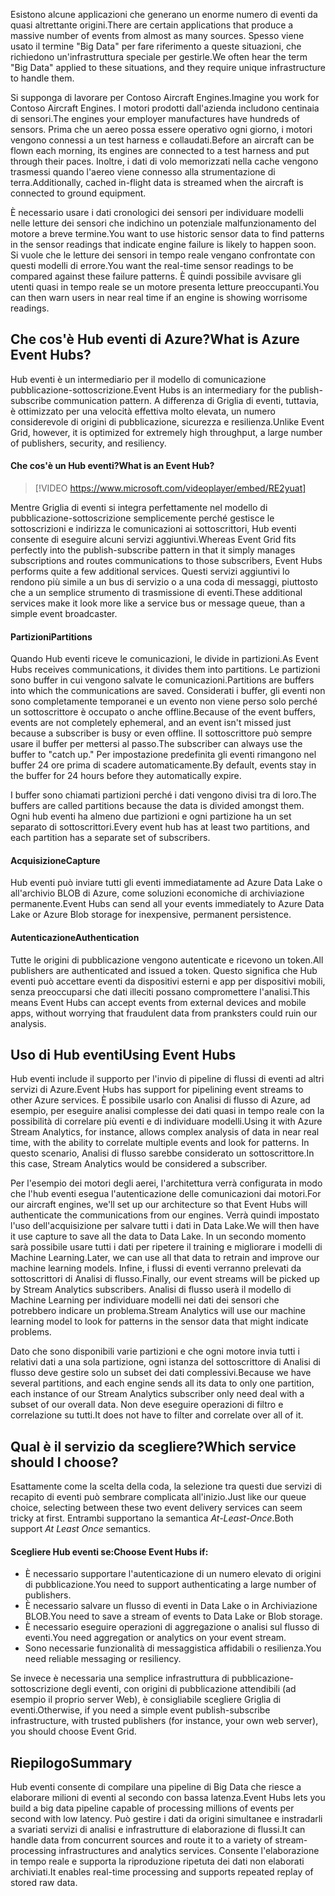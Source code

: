 <span data-ttu-id="b83cd-101">Esistono alcune applicazioni che generano un enorme numero di eventi da quasi altrettante origini.</span><span class="sxs-lookup"><span data-stu-id="b83cd-101">There are certain applications that produce a massive number of events from almost as many sources.</span></span> <span data-ttu-id="b83cd-102">Spesso viene usato il termine "Big Data" per fare riferimento a queste situazioni, che richiedono un'infrastruttura speciale per gestirle.</span><span class="sxs-lookup"><span data-stu-id="b83cd-102">We often hear the term "Big Data" applied to these situations, and they require unique infrastructure to handle them.</span></span>

<span data-ttu-id="b83cd-103">Si supponga di lavorare per Contoso Aircraft Engines.</span><span class="sxs-lookup"><span data-stu-id="b83cd-103">Imagine you work for Contoso Aircraft Engines.</span></span> <span data-ttu-id="b83cd-104">I motori prodotti dall'azienda includono centinaia di sensori.</span><span class="sxs-lookup"><span data-stu-id="b83cd-104">The engines your employer manufactures have hundreds of sensors.</span></span> <span data-ttu-id="b83cd-105">Prima che un aereo possa essere operativo ogni giorno, i motori vengono connessi a un test harness e collaudati.</span><span class="sxs-lookup"><span data-stu-id="b83cd-105">Before an aircraft can be flown each morning, its engines are connected to a test harness and put through their paces.</span></span> <span data-ttu-id="b83cd-106">Inoltre, i dati di volo memorizzati nella cache vengono trasmessi quando l'aereo viene connesso alla strumentazione di terra.</span><span class="sxs-lookup"><span data-stu-id="b83cd-106">Additionally, cached in-flight data is streamed when the aircraft is connected to ground equipment.</span></span>

<span data-ttu-id="b83cd-107">È necessario usare i dati cronologici dei sensori per individuare modelli nelle letture dei sensori che indichino un potenziale malfunzionamento del motore a breve termine.</span><span class="sxs-lookup"><span data-stu-id="b83cd-107">You want to use historic sensor data to find patterns in the sensor readings that indicate engine failure is likely to happen soon.</span></span> <span data-ttu-id="b83cd-108">Si vuole che le letture dei sensori in tempo reale vengano confrontate con questi modelli di errore.</span><span class="sxs-lookup"><span data-stu-id="b83cd-108">You want the real-time sensor readings to be compared against these failure patterns.</span></span> <span data-ttu-id="b83cd-109">È quindi possibile avvisare gli utenti quasi in tempo reale se un motore presenta letture preoccupanti.</span><span class="sxs-lookup"><span data-stu-id="b83cd-109">You can then warn users in near real time if an engine is showing worrisome readings.</span></span>

## <a name="what-is-azure-event-hubs"></a><span data-ttu-id="b83cd-110">Che cos'è Hub eventi di Azure?</span><span class="sxs-lookup"><span data-stu-id="b83cd-110">What is Azure Event Hubs?</span></span>
<span data-ttu-id="b83cd-111">Hub eventi è un intermediario per il modello di comunicazione pubblicazione-sottoscrizione.</span><span class="sxs-lookup"><span data-stu-id="b83cd-111">Event Hubs is an intermediary for the publish-subscribe communication pattern.</span></span> <span data-ttu-id="b83cd-112">A differenza di Griglia di eventi, tuttavia, è ottimizzato per una velocità effettiva molto elevata, un numero considerevole di origini di pubblicazione, sicurezza e resilienza.</span><span class="sxs-lookup"><span data-stu-id="b83cd-112">Unlike Event Grid, however, it is optimized for extremely high throughput, a large number of publishers, security, and resiliency.</span></span>

#### <a name="what-is-an-event-hub"></a><span data-ttu-id="b83cd-113">Che cos'è un Hub eventi?</span><span class="sxs-lookup"><span data-stu-id="b83cd-113">What is an Event Hub?</span></span>

> [!VIDEO https://www.microsoft.com/videoplayer/embed/RE2yuat]

<span data-ttu-id="b83cd-114">Mentre Griglia di eventi si integra perfettamente nel modello di pubblicazione-sottoscrizione semplicemente perché gestisce le sottoscrizioni e indirizza le comunicazioni ai sottoscrittori, Hub eventi consente di eseguire alcuni servizi aggiuntivi.</span><span class="sxs-lookup"><span data-stu-id="b83cd-114">Whereas Event Grid fits perfectly into the publish-subscribe pattern in that it simply manages subscriptions and routes communications to those subscribers, Event Hubs performs quite a few additional services.</span></span> <span data-ttu-id="b83cd-115">Questi servizi aggiuntivi lo rendono più simile a un bus di servizio o a una coda di messaggi, piuttosto che a un semplice strumento di trasmissione di eventi.</span><span class="sxs-lookup"><span data-stu-id="b83cd-115">These additional services make it look more like a service bus or message queue, than a simple event broadcaster.</span></span>

#### <a name="partitions"></a><span data-ttu-id="b83cd-116">Partizioni</span><span class="sxs-lookup"><span data-stu-id="b83cd-116">Partitions</span></span>
<span data-ttu-id="b83cd-117">Quando Hub eventi riceve le comunicazioni, le divide in partizioni.</span><span class="sxs-lookup"><span data-stu-id="b83cd-117">As Event Hubs receives communications, it divides them into partitions.</span></span> <span data-ttu-id="b83cd-118">Le partizioni sono buffer in cui vengono salvate le comunicazioni.</span><span class="sxs-lookup"><span data-stu-id="b83cd-118">Partitions are buffers into which the communications are saved.</span></span> <span data-ttu-id="b83cd-119">Considerati i buffer, gli eventi non sono completamente temporanei e un evento non viene perso solo perché un sottoscrittore è occupato o anche offline.</span><span class="sxs-lookup"><span data-stu-id="b83cd-119">Because of the event buffers, events are not completely ephemeral, and an event isn't missed just because a subscriber is busy or even offline.</span></span> <span data-ttu-id="b83cd-120">Il sottoscrittore può sempre usare il buffer per mettersi al passo.</span><span class="sxs-lookup"><span data-stu-id="b83cd-120">The subscriber can always use the buffer to "catch up."</span></span> <span data-ttu-id="b83cd-121">Per impostazione predefinita gli eventi rimangono nel buffer 24 ore prima di scadere automaticamente.</span><span class="sxs-lookup"><span data-stu-id="b83cd-121">By default, events stay in the buffer for 24 hours before they automatically expire.</span></span>

<span data-ttu-id="b83cd-122">I buffer sono chiamati partizioni perché i dati vengono divisi tra di loro.</span><span class="sxs-lookup"><span data-stu-id="b83cd-122">The buffers are called partitions because the data is divided amongst them.</span></span> <span data-ttu-id="b83cd-123">Ogni hub eventi ha almeno due partizioni e ogni partizione ha un set separato di sottoscrittori.</span><span class="sxs-lookup"><span data-stu-id="b83cd-123">Every event hub has at least two partitions, and each partition has a separate set of subscribers.</span></span>

#### <a name="capture"></a><span data-ttu-id="b83cd-124">Acquisizione</span><span class="sxs-lookup"><span data-stu-id="b83cd-124">Capture</span></span>
<span data-ttu-id="b83cd-125">Hub eventi può inviare tutti gli eventi immediatamente ad Azure Data Lake o all'archivio BLOB di Azure, come soluzioni economiche di archiviazione permanente.</span><span class="sxs-lookup"><span data-stu-id="b83cd-125">Event Hubs can send all your events immediately to Azure Data Lake or Azure Blob storage for inexpensive, permanent persistence.</span></span>

#### <a name="authentication"></a><span data-ttu-id="b83cd-126">Autenticazione</span><span class="sxs-lookup"><span data-stu-id="b83cd-126">Authentication</span></span>
<span data-ttu-id="b83cd-127">Tutte le origini di pubblicazione vengono autenticate e ricevono un token.</span><span class="sxs-lookup"><span data-stu-id="b83cd-127">All publishers are authenticated and issued a token.</span></span> <span data-ttu-id="b83cd-128">Questo significa che Hub eventi può accettare eventi da dispositivi esterni e app per dispositivi mobili, senza preoccuparsi che dati illeciti possano compromettere l'analisi.</span><span class="sxs-lookup"><span data-stu-id="b83cd-128">This means Event Hubs can accept events from external devices and mobile apps, without worrying that fraudulent data from pranksters could ruin our analysis.</span></span> 

## <a name="using-event-hubs"></a><span data-ttu-id="b83cd-129">Uso di Hub eventi</span><span class="sxs-lookup"><span data-stu-id="b83cd-129">Using Event Hubs</span></span>
<span data-ttu-id="b83cd-130">Hub eventi include il supporto per l'invio di pipeline di flussi di eventi ad altri servizi di Azure.</span><span class="sxs-lookup"><span data-stu-id="b83cd-130">Event Hubs has support for pipelining event streams to other Azure services.</span></span> <span data-ttu-id="b83cd-131">È possibile usarlo con Analisi di flusso di Azure, ad esempio, per eseguire analisi complesse dei dati quasi in tempo reale con la possibilità di correlare più eventi e di individuare modelli.</span><span class="sxs-lookup"><span data-stu-id="b83cd-131">Using it with Azure Stream Analytics, for instance, allows complex analysis of data in near real time, with the ability to correlate multiple events and look for patterns.</span></span> <span data-ttu-id="b83cd-132">In questo scenario, Analisi di flusso sarebbe considerato un sottoscrittore.</span><span class="sxs-lookup"><span data-stu-id="b83cd-132">In this case, Stream Analytics would be considered a subscriber.</span></span>

<span data-ttu-id="b83cd-133">Per l'esempio dei motori degli aerei, l'architettura verrà configurata in modo che l'hub eventi esegua l'autenticazione delle comunicazioni dai motori.</span><span class="sxs-lookup"><span data-stu-id="b83cd-133">For our aircraft engines, we'll set up our architecture so that Event Hubs will authenticate the communications from our engines.</span></span> <span data-ttu-id="b83cd-134">Verrà quindi impostato l'uso dell'acquisizione per salvare tutti i dati in Data Lake.</span><span class="sxs-lookup"><span data-stu-id="b83cd-134">We will then have it use capture to save all the data to Data Lake.</span></span> <span data-ttu-id="b83cd-135">In un secondo momento sarà possibile usare tutti i dati per ripetere il training e migliorare i modelli di Machine Learning.</span><span class="sxs-lookup"><span data-stu-id="b83cd-135">Later, we can use all that data to retrain and improve our machine learning models.</span></span> <span data-ttu-id="b83cd-136">Infine, i flussi di eventi verranno prelevati da sottoscrittori di Analisi di flusso.</span><span class="sxs-lookup"><span data-stu-id="b83cd-136">Finally, our event streams will be picked up by Stream Analytics subscribers.</span></span> <span data-ttu-id="b83cd-137">Analisi di flusso userà il modello di Machine Learning per individuare modelli nei dati dei sensori che potrebbero indicare un problema.</span><span class="sxs-lookup"><span data-stu-id="b83cd-137">Stream Analytics will use our machine learning model to look for patterns in the sensor data that might indicate problems.</span></span>

<span data-ttu-id="b83cd-138">Dato che sono disponibili varie partizioni e che ogni motore invia tutti i relativi dati a una sola partizione, ogni istanza del sottoscrittore di Analisi di flusso deve gestire solo un subset dei dati complessivi.</span><span class="sxs-lookup"><span data-stu-id="b83cd-138">Because we have several partitions, and each engine sends all its data to only one partition, each instance of our Stream Analytics subscriber only need deal with a subset of our overall data.</span></span> <span data-ttu-id="b83cd-139">Non deve eseguire operazioni di filtro e correlazione su tutti.</span><span class="sxs-lookup"><span data-stu-id="b83cd-139">It does not have to filter and correlate over all of it.</span></span>

## <a name="which-service-should-i-choose"></a><span data-ttu-id="b83cd-140">Qual è il servizio da scegliere?</span><span class="sxs-lookup"><span data-stu-id="b83cd-140">Which service should I choose?</span></span>
<span data-ttu-id="b83cd-141">Esattamente come la scelta della coda, la selezione tra questi due servizi di recapito di eventi può sembrare complicata all'inizio.</span><span class="sxs-lookup"><span data-stu-id="b83cd-141">Just like our queue choice, selecting between these two event delivery services can seem tricky at first.</span></span> <span data-ttu-id="b83cd-142">Entrambi supportano la semantica *At-Least-Once*.</span><span class="sxs-lookup"><span data-stu-id="b83cd-142">Both support *At Least Once* semantics.</span></span>

#### <a name="choose-event-hubs-if"></a><span data-ttu-id="b83cd-143">Scegliere Hub eventi se:</span><span class="sxs-lookup"><span data-stu-id="b83cd-143">Choose Event Hubs if:</span></span>  

- <span data-ttu-id="b83cd-144">È necessario supportare l'autenticazione di un numero elevato di origini di pubblicazione.</span><span class="sxs-lookup"><span data-stu-id="b83cd-144">You need to support authenticating a large number of publishers.</span></span>
- <span data-ttu-id="b83cd-145">È necessario salvare un flusso di eventi in Data Lake o in Archiviazione BLOB.</span><span class="sxs-lookup"><span data-stu-id="b83cd-145">You need to save a stream of events to Data Lake or Blob storage.</span></span>
- <span data-ttu-id="b83cd-146">È necessario eseguire operazioni di aggregazione o analisi sul flusso di eventi.</span><span class="sxs-lookup"><span data-stu-id="b83cd-146">You need aggregation or analytics on your event stream.</span></span>
- <span data-ttu-id="b83cd-147">Sono necessarie funzionalità di messaggistica affidabili o resilienza.</span><span class="sxs-lookup"><span data-stu-id="b83cd-147">You need reliable messaging or resiliency.</span></span>  

<span data-ttu-id="b83cd-148">Se invece è necessaria una semplice infrastruttura di pubblicazione-sottoscrizione degli eventi, con origini di pubblicazione attendibili (ad esempio il proprio server Web), è consigliabile scegliere Griglia di eventi.</span><span class="sxs-lookup"><span data-stu-id="b83cd-148">Otherwise, if you need a simple event publish-subscribe infrastructure, with trusted publishers (for instance, your own web server), you should choose Event Grid.</span></span>

## <a name="summary"></a><span data-ttu-id="b83cd-149">Riepilogo</span><span class="sxs-lookup"><span data-stu-id="b83cd-149">Summary</span></span>
<span data-ttu-id="b83cd-150">Hub eventi consente di compilare una pipeline di Big Data che riesce a elaborare milioni di eventi al secondo con bassa latenza.</span><span class="sxs-lookup"><span data-stu-id="b83cd-150">Event Hubs lets you build a big data pipeline capable of processing millions of events per second with low latency.</span></span> <span data-ttu-id="b83cd-151">Può gestire i dati da origini simultanee e instradarli a svariati servizi di analisi e infrastrutture di elaborazione di flussi.</span><span class="sxs-lookup"><span data-stu-id="b83cd-151">It can handle data from concurrent sources and route it to a variety of stream-processing infrastructures and analytics services.</span></span> <span data-ttu-id="b83cd-152">Consente l'elaborazione in tempo reale e supporta la riproduzione ripetuta dei dati non elaborati archiviati.</span><span class="sxs-lookup"><span data-stu-id="b83cd-152">It enables real-time processing and supports repeated replay of stored raw data.</span></span> 